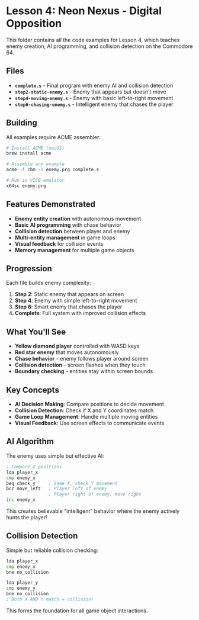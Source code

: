 # Lesson 4: Neon Nexus - Digital Opposition

This folder contains all the code examples for Lesson 4, which teaches enemy creation, AI programming, and collision detection on the Commodore 64.

## Files

- **`complete.s`** - Final program with enemy AI and collision detection
- **`step2-static-enemy.s`** - Enemy that appears but doesn't move
- **`step4-moving-enemy.s`** - Enemy with basic left-to-right movement  
- **`step6-chasing-enemy.s`** - Intelligent enemy that chases the player

## Building

All examples require ACME assembler:

```bash
# Install ACME (macOS)
brew install acme

# Assemble any example
acme -f cbm -o enemy.prg complete.s

# Run in VICE emulator
x64sc enemy.prg
```

## Features Demonstrated

- **Enemy entity creation** with autonomous movement
- **Basic AI programming** with chase behavior
- **Collision detection** between player and enemy
- **Multi-entity management** in game loops
- **Visual feedback** for collision events
- **Memory management** for multiple game objects

## Progression

Each file builds enemy complexity:

1. **Step 2**: Static enemy that appears on screen
2. **Step 4**: Enemy with simple left-to-right movement
3. **Step 6**: Smart enemy that chases the player
4. **Complete**: Full system with improved collision effects

## What You'll See

- **Yellow diamond player** controlled with WASD keys
- **Red star enemy** that moves autonomously  
- **Chase behavior** - enemy follows player around screen
- **Collision detection** - screen flashes when they touch
- **Boundary checking** - entities stay within screen bounds

## Key Concepts

- **AI Decision Making**: Compare positions to decide movement
- **Collision Detection**: Check if X and Y coordinates match
- **Game Loop Management**: Handle multiple moving entities
- **Visual Feedback**: Use screen effects to communicate events

## AI Algorithm

The enemy uses simple but effective AI:

```asm
; Compare X positions
lda player_x
cmp enemy_x
beq check_y     ; Same X, check Y movement
bcc move_left   ; Player left of enemy
                ; Player right of enemy, move right
inc enemy_x
```

This creates believable "intelligent" behavior where the enemy actively hunts the player!

## Collision Detection

Simple but reliable collision checking:

```asm
lda player_x
cmp enemy_x
bne no_collision

lda player_y
cmp enemy_y  
bne no_collision
; Both X AND Y match = collision!
```

This forms the foundation for all game object interactions.